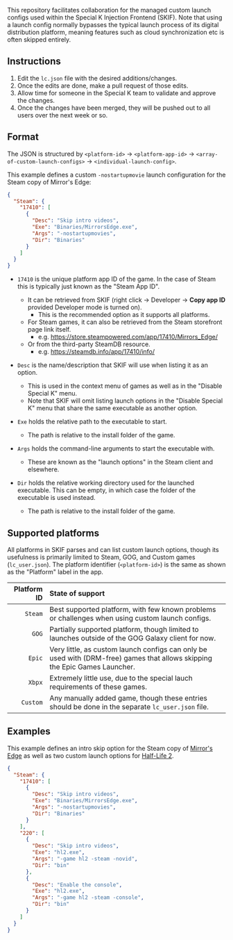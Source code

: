 This repository facilitates collaboration for the managed custom launch configs used within the Special K Injection Frontend (SKIF).
Note that using a launch config normally bypasses the typical launch process of its digital distribution platform, meaning features such as cloud synchronization etc is often skipped entirely.

## Instructions

1. Edit the `lc.json` file with the desired additions/changes.
2. Once the edits are done, make a pull request of those edits.
3. Allow time for someone in the Special K team to validate and approve the changes.
4. Once the changes have been merged, they will be pushed out to all users over the next week or so.

## Format

The JSON is structured by `<platform-id>` -> `<platform-app-id>` -> `<array-of-custom-launch-configs>` -> `<individual-launch-config>`.

This example defines a custom `-nostartupmovie` launch configuration for the Steam copy of Mirror's Edge:

```json
{
  "Steam": {
    "17410": [
      {
        "Desc": "Skip intro videos",
        "Exe": "Binaries/MirrorsEdge.exe",
        "Args": "-nostartupmovies",
        "Dir": "Binaries"
      }
    ]
  }
}
```

* `17410` is the unique platform app ID of the game. In the case of Steam this is typically just known as the "Steam App ID".
  * It can be retrieved from SKIF (right click -> Developer -> **Copy app ID** provided Developer mode is turned on).
     * This is the recommended option as it supports all platforms.
  * For Steam games, it can also be retrieved from the Steam storefront page link itself.
     * e.g. https://store.steampowered.com/app/17410/Mirrors_Edge/
  * Or from the third-party SteamDB resource.
    * e.g. https://steamdb.info/app/17410/info/

* `Desc` is the name/description that SKIF will use when listing it as an option.
  * This is used in the context menu of games as well as in the "Disable Special K" menu.
  * Note that SKIF will omit listing launch options in the "Disable Special K" menu that share the same executable as another option.

* `Exe` holds the relative path to the executable to start.
  * The path is relative to the install folder of the game.

* `Args` holds the command-line arguments to start the executable with.
  * These are known as the "launch options" in the Steam client and elsewhere.

* `Dir` holds the relative working directory used for the launched executable. This can be empty, in which case the folder of the executable is used instead.
  * The path is relative to the install folder of the game.

## Supported platforms

All platforms in SKIF parses and can list custom launch options, though its usefulness is primarily limited to Steam, GOG, and Custom games (`lc_user.json`).
The platform identifier (`<platform-id>`) is the same as shown as the "Platform" label in the app.

| Platform ID         | State of support                                                                                                           |
| ------------------: | :------------------------------------------------------------------------------------------------------------------------- |
| `Steam`             | Best supported platform, with few known problems or challenges when using custom launch configs.                           |
| `GOG`               | Partially supported platform, though limited to launches outside of the GOG Galaxy client for now.                         |
| `Epic`              | Very little, as custom launch configs can only be used with (DRM-free) games that allows skipping the Epic Games Launcher. |
| `Xbpx`              | Extremely little use, due to the special lauch requirements of these games.                                                |
| `Custom`            | Any manually added game, though these entries should be done in the separate `lc_user.json` file.                          |

## Examples

This example defines an intro skip option for the Steam copy of [Mirror's Edge](https://steamdb.info/app/17410/) as well as two custom launch options for [Half-Life 2](https://steamdb.info/app/220/).

```json
{
  "Steam": {
    "17410": [
      {
        "Desc": "Skip intro videos",
        "Exe": "Binaries/MirrorsEdge.exe",
        "Args": "-nostartupmovies",
        "Dir": "Binaries"
      }
    ],
    "220": [
      {
        "Desc": "Skip intro videos",
        "Exe": "hl2.exe",
        "Args": "-game hl2 -steam -novid",
        "Dir": "bin"
      },
      {
        "Desc": "Enable the console",
        "Exe": "hl2.exe",
        "Args": "-game hl2 -steam -console",
        "Dir": "bin"
      }
    ]
  }
}
```
